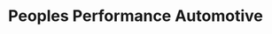 ---
title: "Peoples Performance Automotive"
url: /champaign/peoples-performance-automotive/
shop: Autowerkstatt
---